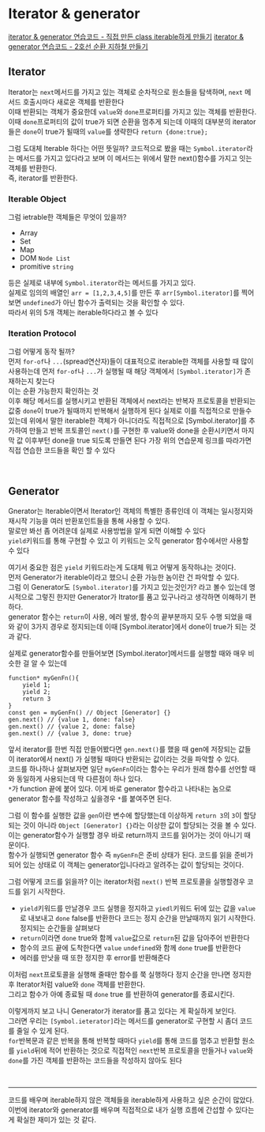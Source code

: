 # Iterator & generator

[iterator & generator 연습코드 - 직접 만든 class iterable하게 만들기](https://github.com/hoinlee-moi/fullstack5/blob/main/trythis/utils/collection.js#L82)
[iterator & generator 연습코드 - 2호선 순환 지하철 만들기](https://github.com/hoinlee-moi/fullstack5/blob/main/trythis/generator/subwayGenerator.js#L27)

## Iterator
Iterator는 `next`메서드를 가지고 있는 객체로 순차적으로 원소들을 탐색하며, `next` 메서드 호출시마다 새로운 객체를 반환한다<br>
이때 반환되는 객체가 중요한데 `value`와 `done`프로퍼티를 가지고 있는 객체를 반환한다.<br>
이때 `done`프로퍼티의 값이 true가 되면 순환을 멈추게 되는데 이때의 대부분의 iterator들은 `done`이 true가 될때의 `value`를 생략한다
`return {done:true};`

그럼 도대체 Iterable 하다는 어떤 뜻일까? 코드적으로 봤을 때는 `Symbol.iterator`라는 메서드를 가지고 있다라고 보며 이 메서드는 위에서 말한 next()함수를 가지고 잇는 객체를 반환한다.<br>
즉, iterator를 반환한다.

### Iterable Object
그럼 ietrable한 객체들은 무엇이 있을까?
- Array
- Set
- Map
- DOM `Node List`
- promitive `string`

등은 실제로 내부에 `Symbol.iterator`라는 메서드를 가지고 있다.<br>
실제로 임의의 배열인 `arr = [1,2,3,4,5]`를 만든 후 `arr[Symbol.iterator]`를 찍어보면 `undefined`가 아닌 함수가 출력되는 것을 확인할 수 있다.<br>
따라서 위의 5개 객체는 iterable하다라고 볼 수 있다<br>

### Iteration Protocol
그럼 어떻게 동작 될까?<br>
먼저 `for-of`나 `...`(spread연산자)들이 대표적으로 iterable한 객체를 사용할 때 많이 사용하는데 먼저 `for-of`나 `...`가 실행될 때 해당 객체에서 `[Symbol.iterator]`가 존재하는지 찾는다<br>
이는 순환 가능한지 확인하는 것<br>
 이후 해당 메서드를 실행시키고 반환된 객체에서 next라는 반복자 프로토콜을 반환되는 값중 `done`이 true가 될때까지 반복해서 실행하게 된다
 실제로 이를 직접적으로 만들수 있는데 위에서 말한 iterable한 객체가 아니더라도 직접적으로 [Symbol.iterator]를 추가하여 만들고 반복 프토콜인 `next()`를 구현한 후 value와 done을 순환시키면서 마지막 값 이후부턴 done을 true 되도록 만들면 된다
가장 위의 연습문제 링크를 따라가면 직접 연습한 코드들을 확인 할 수 있다

<br>

## Generator

Gnerator는 Iterable이면서 Iterator인 객체의 특별한 종류인데 이 객체는 일시정지와 재시작 기능을 여러 반환포인트들을 통해 사용할 수 있다.<br>
말로만 봐선 좀 어려운데 실제로 사용방법을 알게 되면 이해할 수 있다<br>
`yield`키워드를 통해 구현할 수 있고 이 키워드는 오직 generator 함수에서만 사용할 수 있다

여기서 중요한 점은 `yield` 키워드라는게 도대체 뭐고 어떻게 동작하냐는 것이다.<br>
먼저 Generator가 iterable이라고 했으니 순환 가능한 놈이란 건 파악할 수 있다.<br>
그럼 이 Generator도 `[Symbol.iterator]`를 가지고 있는것인가? 라고 볼수 있는데 명시적으로 그렇진 한지만 Generator가 Itrator를 품고 있구나라고 생각하면 이해하기 편하다.<br>
generator 함수는 `return`이 사용, 에러 발생, 함수의 끝부분까지 모두 수행 되었을 때와 같이 3가지 경우로 정지되는데 이때 [Symbol.iterator]에서 done이 true가 되는 것과 같다.<br>

실제로 generator함수를 만들어보면 [Symbol.iterator]메서드를 실행할 때와 매우 비슷한 걸 알 수 있는데

```
function* myGenFn(){
    yield 1;
    yield 2;
    return 3
}
const gen = myGenFn() // Object [Generator] {}
gen.next() // {value 1, done: false}
gen.next() // {value 2, done: false}
gen.next() // {value 3, done: true}
```

앞서 iterator를 한번 직접 만들어봤다면 `gen.next()`를 했을 때 gen에 저장되는 값들이 iterator에서 next() 가 실행될 때마다 반환되는 값이라는 것을 파악할 수 있다.<br>
코드를 하나하나 살펴보자면 일단 `myGenFn`이라는 함수는 우리가 원래 함수를 선언할 때와 동일하게 사용되는데 딱 다른점이 하나 있다.<br>
`*`가 function 끝에 붙어 있다. 이게 바로 generator 함수라고 나타내는 놈으로 generator 함수를 작성하고 싶을경우 `*`를 붙여주면 된다.

그럼 이 함수를 실행한 값을 `gen`이란 변수에 할당했는데 이상하게 `return 3`의 `3`이 할당되는 것이 아니라 `Object [Generator] {}`라는 이상한 값이 할당되는 것을 볼 수 있다.<br>
이는 generator함수가 실행할 경우 바로 return까지 코드를 읽어가는 것이 아니기 때문이다.<br>
함수가 실행되면 generator 함수 즉 `myGenFn`은 준비 상태가 된다. 코드를 읽을 준비가 되어 있는 상태로 이 객체는 generator입니다라고 알려주는 값이 할당되는 것이다.<br>

그럼 어떻게 코드를 읽을까? 이는 iterator처럼 `next()` 반복 프로토콜을 실행할경우 코드를 읽기 시작한다.<br>
- `yield`키워드를 만날경우 코드 실행을 정지하고 `yiedl`키워드 뒤에 있는 값을 `value`로 내보내고 `done` false를 반환한다
코드는 정지 순간을 만날때까지 읽기 시작한다. 정지되는 순간들을 살펴보다
- `return`이라면 `done` true와 함께 `value`값으로 `return`된 값을 담아주어 반환한다
- 함수의 코드 끝에 도착한다면 `value` `undefined`와 함께 `done` true를 반환한다
- 에러를 만낫을 때 또한 정지한 후 error를 반환해준다

이처럼 `next`프로토콜을 실행해 줄때만 함수를 쭉 실행하다 정지 순간을 만나면 정지한후 Iterator처럼 value와 `done` 객체를 반환한다.<br>
그리고 함수가 아예 종료될 때 `done` true 를 반환하여 generator를 종료시킨다.<br>

이렇게까지 보고 나니 Generator가 iterator를 품고 있다는 게 확실하게 보인다.<br>
그러면 우리는 `[Symbol.ieterator]`라는 메서드를 generator로 구현할 시 좀더 코드를 줄일 수 있게 된다.<br>
`for`반복문과 같은 반복을 통해 반복할 때마다 `yield`를 통해 코드를 멈추고 반환할 원소를 `yield`뒤에 적어 반환하는 것으로 직접적인 `next`반복 프로토콜을 만들거나 `value`와 `done`를 가진 객체를 반환하는 코드들을 작성하지 않아도 된다


<br>

---
코드를 배우며 iterable하지 않은 객체들을 iterable하게 사용하고 싶은 순간이 많았다.<br>
이번에 iterator와 generator를 배우며 직접적으로 내가 실행 흐름에 간섭할 수 있다는게 확실한 재미가 있는 것 같다.